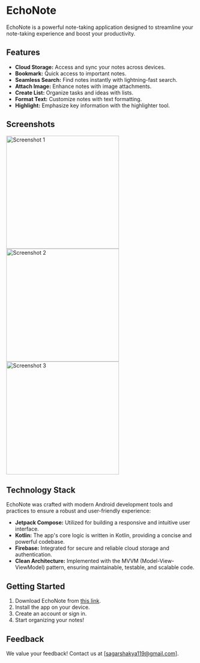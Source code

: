 # EchoNote

EchoNote is a powerful note-taking application designed to streamline your note-taking experience and boost your productivity.

## Features

- **Cloud Storage:** Access and sync your notes across devices.
- **Bookmark:** Quick access to important notes.
- **Seamless Search:** Find notes instantly with lightning-fast search.
- **Attach Image:** Enhance notes with image attachments.
- **Create List:** Organize tasks and ideas with lists.
- **Format Text:** Customize notes with text formatting.
- **Highlight:** Emphasize key information with the highlighter tool.

## Screenshots

<img src="https://drive.google.com/uc?export=view&id=1vBHfKHJFZi-6PrEb_thcAhx6U7eS1snp" alt="Screenshot 1" width="300"/>
<img src="https://drive.google.com/uc?export=view&id=1vAl-61LowMaeYhnHiqd9XGSP-DvygZQE" alt="Screenshot 2" width="300"/>
<img src="https://drive.google.com/uc?export=view&id=1v8dro1i4TVPjzpZ9huksM_-sCNam29QU" alt="Screenshot 3" width="300"/>

## Technology Stack

EchoNote was crafted with modern Android development tools and practices to ensure a robust and user-friendly experience:

- **Jetpack Compose:** Utilized for building a responsive and intuitive user interface.
- **Kotlin:** The app's core logic is written in Kotlin, providing a concise and powerful codebase.
- **Firebase:** Integrated for secure and reliable cloud storage and authentication.
- **Clean Architecture:** Implemented with the MVVM (Model-View-ViewModel) pattern, ensuring maintainable, testable, and scalable code.

## Getting Started

1. Download EchoNote from [this link](https://github.com/himanshu-shakya/EchoNote/releases/download/v1.0.0/app-release.apk).
2. Install the app on your device.
3. Create an account or sign in.
4. Start organizing your notes!

## Feedback

We value your feedback! Contact us at [sagarshakya119@gmail.com].

